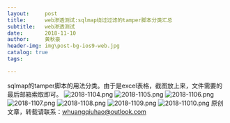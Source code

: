 ```yaml
---
layout:     post
title:      web渗透测试:sqlmap绕过过滤的tamper脚本分类汇总
subtitle:   web渗透测试
date:       2018-11-10
author:     黄秋豪
header-img: img\post-bg-ios9-web.jpg
catalog: true
tags:  

---
```

sqlmap的tamper脚本的用法分类。由于是excel表格，截图放上来，文件需要的最后邮箱索取即可。
![2018-1104.png](https://github.com/huangqiuhao/huangqiuhao.github.io/blob/master/img/2018-1104.png?raw=true)
![2018-1105.png](https://github.com/huangqiuhao/huangqiuhao.github.io/blob/master/img/2018-1105.png?raw=true)
![2018-1106.png](https://github.com/huangqiuhao/huangqiuhao.github.io/blob/master/img/2018-1106.png?raw=true)
![2018-1107.png](https://github.com/huangqiuhao/huangqiuhao.github.io/blob/master/img/2018-1107.png?raw=true)
![2018-1108.png](https://github.com/huangqiuhao/huangqiuhao.github.io/blob/master/img/2018-1108.png?raw=true)
![2018-1109.png](https://github.com/huangqiuhao/huangqiuhao.github.io/blob/master/img/2018-1109.png?raw=true)
![2018-11010.png](https://github.com/huangqiuhao/huangqiuhao.github.io/blob/master/img/2018-11010.png?raw=true)
 原创文章，转载请联系：whuangqiuhao@outlook.com
